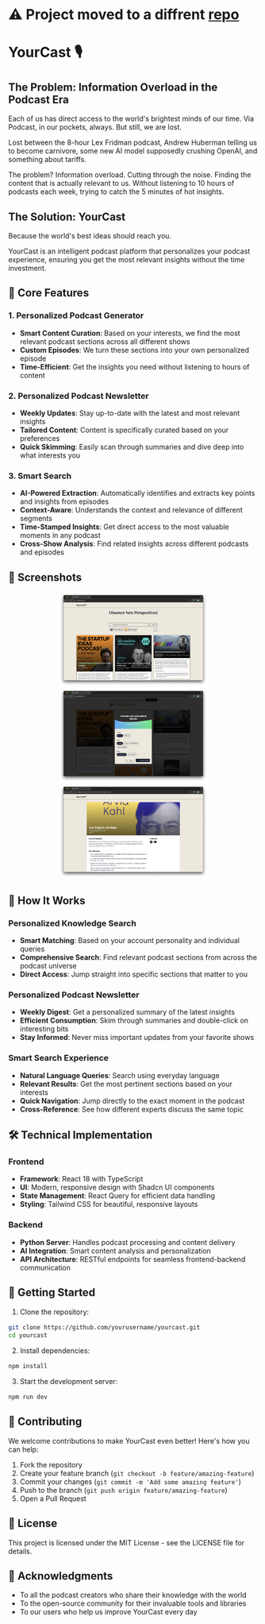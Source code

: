 # ⚠️ Project moved to a diffrent [repo](https://github.com/neuromaxer/yourcast)
# YourCast 🎙️

## The Problem: Information Overload in the Podcast Era

Each of us has direct access to the world's brightest minds of our time. Via Podcast, in our pockets, always. But still, we are lost.

Lost between the 8-hour Lex Fridman podcast, Andrew Huberman telling us to become carnivore, some new AI model supposedly crushing OpenAI, and something about tariffs.

The problem? Information overload. Cutting through the noise. Finding the content that is actually relevant to us. Without listening to 10 hours of podcasts each week, trying to catch the 5 minutes of hot insights.

## The Solution: YourCast

Because the world's best ideas should reach you.

YourCast is an intelligent podcast platform that personalizes your podcast experience, ensuring you get the most relevant insights without the time investment.

## 🚀 Core Features

### 1. Personalized Podcast Generator
- **Smart Content Curation**: Based on your interests, we find the most relevant podcast sections across all different shows
- **Custom Episodes**: We turn these sections into your own personalized episode
- **Time-Efficient**: Get the insights you need without listening to hours of content

### 2. Personalized Podcast Newsletter
- **Weekly Updates**: Stay up-to-date with the latest and most relevant insights
- **Tailored Content**: Content is specifically curated based on your preferences
- **Quick Skimming**: Easily scan through summaries and dive deep into what interests you

### 3. Smart Search
- **AI-Powered Extraction**: Automatically identifies and extracts key points and insights from episodes
- **Context-Aware**: Understands the context and relevance of different segments
- **Time-Stamped Insights**: Get direct access to the most valuable moments in any podcast
- **Cross-Show Analysis**: Find related insights across different podcasts and episodes

## 📱 Screenshots

<div align="center">
  <img src="public/Screenshot 2025-04-27 at 09.47.06.png" alt="YourCast Home Screen" width="300"/>
  <img src="public/Screenshot 2025-04-27 at 09.47.16.png" alt="YourCast Search Results" width="300"/>
  <img src="public/Screenshot 2025-04-27 at 09.47.44.png" alt="YourCast Podcast Details" width="300"/>
</div>

## 🎯 How It Works

### Personalized Knowledge Search
- **Smart Matching**: Based on your account personality and individual queries
- **Comprehensive Search**: Find relevant podcast sections from across the podcast universe
- **Direct Access**: Jump straight into specific sections that matter to you

### Personalized Podcast Newsletter
- **Weekly Digest**: Get a personalized summary of the latest insights
- **Efficient Consumption**: Skim through summaries and double-click on interesting bits
- **Stay Informed**: Never miss important updates from your favorite shows

### Smart Search Experience
- **Natural Language Queries**: Search using everyday language
- **Relevant Results**: Get the most pertinent sections based on your interests
- **Quick Navigation**: Jump directly to the exact moment in the podcast
- **Cross-Reference**: See how different experts discuss the same topic

## 🛠️ Technical Implementation

### Frontend
- **Framework**: React 18 with TypeScript
- **UI**: Modern, responsive design with Shadcn UI components
- **State Management**: React Query for efficient data handling
- **Styling**: Tailwind CSS for beautiful, responsive layouts

### Backend
- **Python Server**: Handles podcast processing and content delivery
- **AI Integration**: Smart content analysis and personalization
- **API Architecture**: RESTful endpoints for seamless frontend-backend communication

## 🚀 Getting Started

1. Clone the repository:
```bash
git clone https://github.com/yourusername/yourcast.git
cd yourcast
```

2. Install dependencies:
```bash
npm install
```

3. Start the development server:
```bash
npm run dev
```

## 🤝 Contributing

We welcome contributions to make YourCast even better! Here's how you can help:

1. Fork the repository
2. Create your feature branch (`git checkout -b feature/amazing-feature`)
3. Commit your changes (`git commit -m 'Add some amazing feature'`)
4. Push to the branch (`git push origin feature/amazing-feature`)
5. Open a Pull Request

## 📄 License

This project is licensed under the MIT License - see the LICENSE file for details.

## 🙏 Acknowledgments

- To all the podcast creators who share their knowledge with the world
- To the open-source community for their invaluable tools and libraries
- To our users who help us improve YourCast every day
